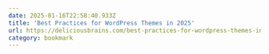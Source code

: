 ```yaml
---
date: 2025-01-16T22:58:40.933Z
title: 'Best Practices for WordPress Themes in 2025'
url: https://deliciousbrains.com/best-practices-for-wordpress-themes-in-2025/
category: bookmark
---
```


